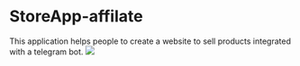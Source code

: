 # StoreApp-affilate
This application helps people to create a website to sell products integrated with a telegram bot.
<a href="https://patreon.com/mrabdurakhimov"><img src="https://img.shields.io/endpoint.svg?url=https%3A%2F%2Fshieldsio-patreon.vercel.app%2Fapi%3Fusername%3MrAbdurakhimov%26type%3Dpatrons&style=for-the-badge" /></a>
